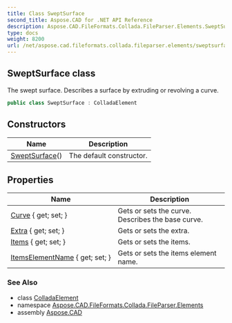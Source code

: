 ```yaml
---
title: Class SweptSurface
second_title: Aspose.CAD for .NET API Reference
description: Aspose.CAD.FileFormats.Collada.FileParser.Elements.SweptSurface class. The swept surface. Describes a surface by extruding or revolving a curve
type: docs
weight: 8200
url: /net/aspose.cad.fileformats.collada.fileparser.elements/sweptsurface/
---
```

## SweptSurface class

The swept surface. Describes a surface by extruding or revolving a curve.

```csharp
public class SweptSurface : ColladaElement
```

## Constructors

| Name | Description |
| --- | --- |
| [SweptSurface](sweptsurface/)() | The default constructor. |

## Properties

| Name | Description |
| --- | --- |
| [Curve](../../aspose.cad.fileformats.collada.fileparser.elements/sweptsurface/curve/) { get; set; } | Gets or sets the curve. Describes the base curve. |
| [Extra](../../aspose.cad.fileformats.collada.fileparser.elements/sweptsurface/extra/) { get; set; } | Gets or sets the extra. |
| [Items](../../aspose.cad.fileformats.collada.fileparser.elements/sweptsurface/items/) { get; set; } | Gets or sets the items. |
| [ItemsElementName](../../aspose.cad.fileformats.collada.fileparser.elements/sweptsurface/itemselementname/) { get; set; } | Gets or sets the items element name. |

### See Also

* class [ColladaElement](../colladaelement/)
* namespace [Aspose.CAD.FileFormats.Collada.FileParser.Elements](../../aspose.cad.fileformats.collada.fileparser.elements/)
* assembly [Aspose.CAD](../../)


